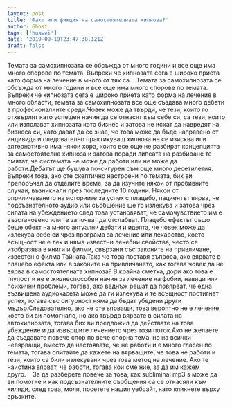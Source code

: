 ```yaml
---
layout: post
title: 'Факт или фикция на самостоятелната хипноза?'
author: Ghost
tags: ['huawei']
date: '2019-09-19T23:47:38.121Z'
draft: false
---
```


Темата за самохипнозата се обсъжда от много години и все още има много спорове по темата. Въпреки че хипнозата сега е широко приета като форма на лечение в много от тях са ...Темата за самохипнозата се обсъжда от много години и все още има много спорове по темата. Въпреки че хипнозата сега е широко приета като форма на лечение в много области, темата за самохипнозата все още създава много дебати в професионалните среди.Човек може да твърди, че тези, които го отхвърлят като успешен начин да се отнасят към себе си, са тези, които или използват хипнозата като бизнес и затова не искат да навредят на бизнеса си, като дават да се знае, че това може да бъде направено от индивида и следователно практикуващ хипноза не се изисква или алтернативно има някои хора, които все още не разбират концепцията за самостоятелна хипноза и затова поради липсата на разбиране те смятат, че системата не може да работи или не може да работи.Дебатът ще бушува по-сигурен съм още много десетилетия. Въпреки това, ако сте скептично настроени по темата, бих ви препоръчал да отделите време, за да изучите някои от пробивните случаи, възникнали през последните 10 години. Някои от оприличаването на историите за успех с плацебо, пациентът вярва, че подсъзнателното аудио или съобщение ще го излекува и затова чрез силата на убеждението след това установяват, че самочувствието им е възстановено или те започват да отслабват. Плацебо ефектът също беше обект на много актуални дебати и идеята, че човек може да излекува себе си чрез програма за лечение или лекарство, което всъщност не е лек и няма известни лечебни свойства, често се изобразява в книги и филми, свързани със законите на привличане, известен с филма Тайната.Така че това поставя въпроса, ако вярвате в плацебо ефекта или в законите на привличането, как тогава човек да не вярва в самостоятелната хипноза? В крайна сметка, дори ако това е глупост и не е жизнеспособен начин за лечение на фобии, навици или психични проблеми, тогава, ако веднъж решат да повярват, че една възвишена аудиокасета може да ги излекува и те всъщност постигнат успех, тогава със сигурност няма да бъдат убедени други мъдър.Следователно, ако не сте вярващи, това вероятно не е лечение, което би ви помогнало, но ако твърдо вярвате в силата на автохипнозата, тогава бих ви предложил да действате на това убеждение и да извършите лечението чрез този поток.Ако не желаете да създавате повече спор по вече спорна тема, но на всички невярващи, вместо да настоявате, че не работи и е много гласен по темата, тогава опитайте да кажете на вярващите, че това не работи и тези, които са били излекувани чрез това метод на лечение. Ако те наистина вярват, че работи, тогава кои сме ние, за да им кажем друго.    За да разберете повече за това, как subliminal mp3 s може да ви помогне и как подсъзнателните съобщения са се отнасяли към хиляди, след това, моля, посетете нашия уебсайт, като кликнете върху връзките.
